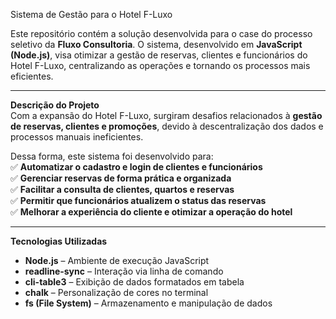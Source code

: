 Sistema de Gestão para o Hotel F-Luxo  

Este repositório contém a solução desenvolvida para o case do processo seletivo da **Fluxo Consultoria**. O sistema, desenvolvido em **JavaScript (Node.js)**, visa otimizar a gestão de reservas, clientes e funcionários do Hotel F-Luxo, centralizando as operações e tornando os processos mais eficientes.  

---

**Descrição do Projeto**  
Com a expansão do Hotel F-Luxo, surgiram desafios relacionados à **gestão de reservas, clientes e promoções**, devido à descentralização dos dados e processos manuais ineficientes.  

Dessa forma, este sistema foi desenvolvido para:  
✅ **Automatizar o cadastro e login de clientes e funcionários**  
✅ **Gerenciar reservas de forma prática e organizada**  
✅ **Facilitar a consulta de clientes, quartos e reservas**  
✅ **Permitir que funcionários atualizem o status das reservas**  
✅ **Melhorar a experiência do cliente e otimizar a operação do hotel**  

---

**Tecnologias Utilizadas**  
- **Node.js** – Ambiente de execução JavaScript  
- **readline-sync** – Interação via linha de comando  
- **cli-table3** – Exibição de dados formatados em tabela  
- **chalk** – Personalização de cores no terminal  
- **fs (File System)** – Armazenamento e manipulação de dados  
